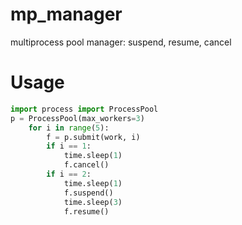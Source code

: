 # mp_manager
multiprocess pool manager:  suspend,  resume,  cancel


# Usage
```python
import process import ProcessPool
p = ProcessPool(max_workers=3)
    for i in range(5):
        f = p.submit(work, i)
        if i == 1:
            time.sleep(1)
            f.cancel()
        if i == 2:
            time.sleep(1)
            f.suspend()
            time.sleep(3)
            f.resume()
```